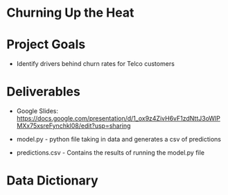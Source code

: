 # Churning Up the Heat

# Project Goals
- Identify drivers behind churn rates for Telco customers

# Deliverables 
* Google Slides: https://docs.google.com/presentation/d/1_ox9z4ZivH6vF1zdNttJ3oWlPMXx75xsreFynchkl08/edit?usp=sharing

* model.py - python file taking in data and generates a csv of predictions

* predictions.csv - Contains the results of running the model.py file

# Data Dictionary

